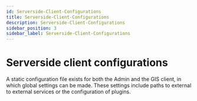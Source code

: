 ```yaml
---
id: Serverside-Client-Configurations
title: Serverside-Client-Configurations
description: Serverside-Client-Configurations
sidebar_position: 3
sidebar_label: Serverside-Client-Configurations
---
```


# Serverside client configurations

A static configuration file exists for both the Admin and the GIS client, in which global
settings can be made. These settings include paths to external to external services or
the configuration of plugins.
